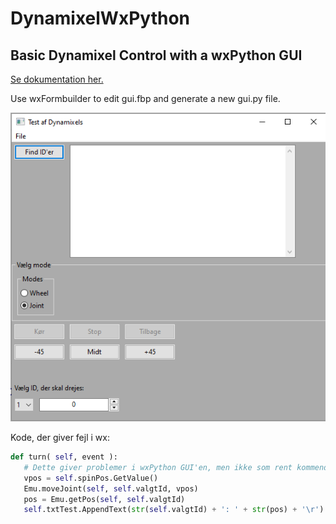 # DynamixelWxPython
## Basic Dynamixel Control with a wxPython GUI

[Se dokumentation her.](https://creiunord.github.io/DynamixelWxPython/)

Use wxFormbuilder to edit gui.fbp and generate a new gui.py file.

![Screenshot](screenshot.png)



Kode, der giver fejl i wx:

```python
def turn( self, event ):
   # Dette giver problemer i wxPython GUI'en, men ikke som rent kommendoprompt
   vpos = self.spinPos.GetValue()
   Emu.moveJoint(self, self.valgtId, vpos)
   pos = Emu.getPos(self, self.valgtId)
   self.txtTest.AppendText(str(self.valgtId) + ': ' + str(pos) + '\r')
```




